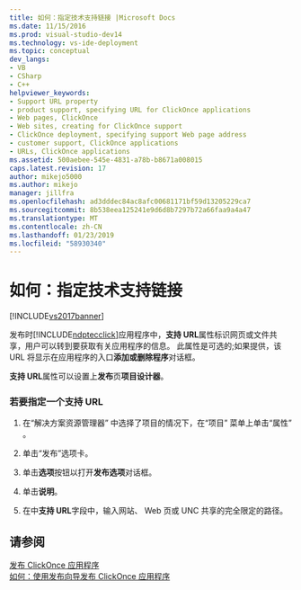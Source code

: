 ```yaml
---
title: 如何：指定技术支持链接 |Microsoft Docs
ms.date: 11/15/2016
ms.prod: visual-studio-dev14
ms.technology: vs-ide-deployment
ms.topic: conceptual
dev_langs:
- VB
- CSharp
- C++
helpviewer_keywords:
- Support URL property
- product support, specifying URL for ClickOnce applications
- Web pages, ClickOnce
- Web sites, creating for ClickOnce support
- ClickOnce deployment, specifying support Web page address
- customer support, ClickOnce applications
- URLs, ClickOnce applications
ms.assetid: 500aebee-545e-4831-a78b-b8671a008015
caps.latest.revision: 17
author: mikejo5000
ms.author: mikejo
manager: jillfra
ms.openlocfilehash: ad3dddec84ac8afc00681171bf59d13205229ca7
ms.sourcegitcommit: 8b538eea125241e9d6d8b7297b72a66faa9a4a47
ms.translationtype: MT
ms.contentlocale: zh-CN
ms.lasthandoff: 01/23/2019
ms.locfileid: "58930340"
---
```

# <a name="how-to-specify-a-link-for-technical-support"></a>如何：指定技术支持链接
[!INCLUDE[vs2017banner](../includes/vs2017banner.md)]

发布时[!INCLUDE[ndptecclick](../includes/ndptecclick-md.md)]应用程序中，**支持 URL**属性标识网页或文件共享，用户可以转到要获取有关应用程序的信息。 此属性是可选的;如果提供，该 URL 将显示在应用程序的入口**添加或删除程序**对话框。  
  
 **支持 URL**属性可以设置上**发布**页**项目设计器**。  
  
### <a name="to-specify-a-support-url"></a>若要指定一个支持 URL  
  
1.  在“解决方案资源管理器” 中选择了项目的情况下，在“项目”  菜单上单击“属性” 。  
  
2.  单击“发布”选项卡。  
  
3.  单击**选项**按钮以打开**发布选项**对话框。  
  
4.  单击**说明**。  
  
5.  在中**支持 URL**字段中，输入网站、 Web 页或 UNC 共享的完全限定的路径。  
  
## <a name="see-also"></a>请参阅  
 [发布 ClickOnce 应用程序](../deployment/publishing-clickonce-applications.md)   
 [如何：使用发布向导发布 ClickOnce 应用程序](../deployment/how-to-publish-a-clickonce-application-using-the-publish-wizard.md)
